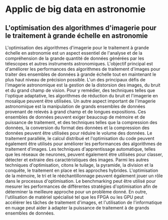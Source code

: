 # Applic de big data en astronomie

##  L'optimisation des algorithmes d'imagerie pour le traitement à grande échelle en astronomie 

L'optimisation des algorithmes d'imagerie pour le traitement à grande échelle en astronomie est un aspect essentiel de l'analyse et de la compréhension de la grande quantité de données générées par les télescopes et autres instruments astronomiques. L'objectif principal est d'améliorer les performances des algorithmes de traitement d'images pour traiter des ensembles de données à grande échelle tout en maintenant le plus haut niveau de précision possible.
L'un des principaux défis de l'imagerie astronomique est la gestion de la distorsion des images, du bruit et du grand champ de vision. Pour y remédier, des techniques telles que l'optique adaptative, les algorithmes de réduction du bruit et l'imagerie en mosaïque peuvent être utilisées.
Un autre aspect important de l'imagerie astronomique est la manipulation de grands ensembles de données provenant de relevés à grand champ et de longues expositions. Ces ensembles de données peuvent exiger beaucoup de mémoire et de puissance de traitement, et des techniques telles que la compression des données, la conversion du format des données et la compression des données peuvent être utilisées pour réduire le volume des données.
Le traitement parallèle, le calcul distribué et l'optimisation du code peuvent également être utilisés pour améliorer les performances des algorithmes de traitement d'images. Les techniques d'apprentissage automatique, telles que les réseaux de neurones, peuvent également être utilisées pour classer, détecter et extraire des caractéristiques des images.
Parmi les autres techniques d'optimisation, citons le tuilage, la pyramide, la division et la conquête, le traitement en place et les approches hybrides. L'optimisation de la mémoire, le tri et le rééchantillonnage peuvent également jouer un rôle dans le processus d'optimisation. Le benchmarking peut être utilisé pour mesurer les performances de différentes stratégies d'optimisation afin de déterminer la meilleure approche pour un problème donné.
En outre, l'utilisation de matériel spécialisé tel que les FPGA ou les GPU peut accélérer les tâches de traitement d'images, et l'utilisation de l'informatique en nuage peut aider à adapter la puissance de traitement à de grands ensembles de données.
